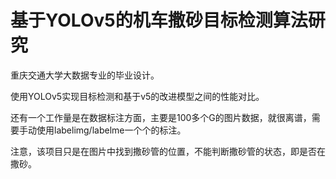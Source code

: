 # 基于YOLOv5的机车撒砂目标检测算法研究
重庆交通大学大数据专业的毕业设计。

使用YOLOv5实现目标检测和基于v5的改进模型之间的性能对比。

还有一个工作量是在数据标注方面，主要是100多个G的图片数据，就很离谱，需要手动使用labelimg/labelme一个个的标注。

注意，该项目只是在图片中找到撒砂管的位置，不能判断撒砂管的状态，即是否在撒砂。